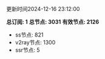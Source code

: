 更新时间2024-12-16 23:12:00

**总订阅: 1**
**总节点: 3031**
**有效节点: 2126**
- ss节点: 821
- v2ray节点: 1300
- ssr节点: 5
